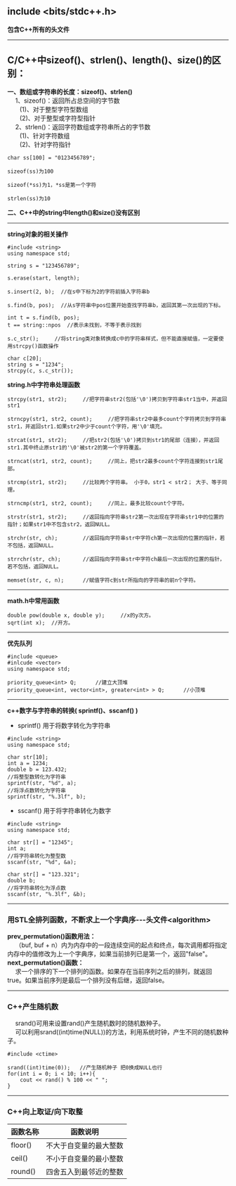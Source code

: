 ## include <bits/stdc++.h>
**包含C++所有的头文件**
****
## C/C++中sizeof()、strlen()、length()、size()的区别：  
**一、数组或字符串的长度：sizeof()、strlen()**  
&emsp; 1、sizeof()：返回所占总空间的字节数  
&emsp;&emsp;(1)、对于整型字符型数组  
&emsp;&emsp;(2)、对于整型或字符型指针  
&emsp; 2、strlen()：返回字符数组或字符串所占的字节数  
&emsp;&emsp;(1)、针对字符数组  
&emsp;&emsp;(2)、针对字符指针
```
char ss[100] = "0123456789";

sizeof(ss)为100

sizeof(*ss)为1，*ss是第一个字符

strlen(ss)为10
```
**二、C++中的string中length()和size()没有区别**
****
**string对象的相关操作**
```
#include <string>
using namespace std;

string s = "123456789";

s.erase(start, length);

s.insert(2, b);  //在s中下标为2的字符前插入字符串b

s.find(b, pos);  //从s字符串中pos位置开始查找字符串b，返回其第一次出现的下标。

int t = s.find(b, pos);
t == string::npos  //表示未找到，不等于表示找到

s.c_str();     //将string类对象转换成c中的字符串样式，但不能直接赋值，一定要使用strcpy()函数操作

char c[20];
string s = "1234";
strcpy(c, s.c_str());
```
**string.h中字符串处理函数**
```
strcpy(str1, str2);     //把字符串str2(包括'\0')拷贝到字符串str1当中，并返回str1

strncpy(str1, str2, count);     //把字符串str2中最多count个字符拷贝到字符串str1，并返回str1.如果str2中少于count个字符，用'\0'填充。

strcat(str1, str2);     //把str2(包括'\0')拷贝到str1的尾部（连接），并返回str1.其中终止原str1的'\0'被str2的第一个字符覆盖。

strncat(str1, str2, count);     //同上，把str2最多count个字符连接到str1尾部。

strcmp(str1, str2);     //比较两个字符串。 小于0，str1 < str2； 大于、等于同理。

strncmp(str1, str2, count);     //同上，最多比较count个字符。

strstr(str1, str2);     //返回指向字符串str2第一次出现在字符串str1中的位置的指针；如果str1中不包含str2，返回NULL。

strchr(str, ch);        //返回指向字符串str中字符ch第一次出现的位置的指针，若不包括，返回NULL。

strrchr(str, ch);       //返回指向字符串str中字符ch最后一次出现的位置的指针，若不包括，返回NULL。

memset(str, c, n);      //赋值字符c到str所指向的字符串的前n个字符。
```
****
**math.h中常用函数**
```
double pow(double x, double y);     //x的y次方。
sqrt(int x);  //开方。
```
****
**优先队列**
```
#include <queue>
#inlcude <vector>
using namespace std;

priority_queue<int> Q;      //建立大顶堆
priority_queue<int, vector<int>, greater<int> > Q;      //小顶堆
```
****
**c++数字与字符串的转换( sprintf()、sscanf() )**
+ sprintf() 用于将数字转化为字符串
```
#include <string>
using namespace std;

char str[10];
int a = 1234;
double b = 123.432;
//将整型数转化为字符串
sprintf(str, "%d", a);
//将浮点数转化为字符串
sprintf(str, "%.3lf", b);
```
+ sscanf() 用于将字符串转化为数字
```
#include <string>
using namespace std;

char str[] = "12345";
int a;
//将字符串转化为整型数
sscanf(str, "%d", &a);

char str[] = "123.321";
double b;
//将字符串转化为浮点数
sscanf(str, "%.3lf", &b);
```
****
### 用STL全排列函数，不断求上一个字典序---头文件\<algorithm\>  
**prev_permutation()函数用法：**  
&emsp; （buf, buf + n）内为内存中的一段连续空间的起点和终点，每次调用都将指定内存中的值修改为上一个字典序，如果当前排列已是第一个，返回"false"。  
**next_permutation()函数：**  
&emsp; 求一个排序的下一个排列的函数。如果存在当前序列之后的排列，就返回true。如果当前序列是最后一个排列没有后继，返回false。
****
### C++产生随机数
&emsp; srand()可用来设置rand()产生随机数时的随机数种子。  
&emsp; 可以利用srand((int)time(NULL))的方法，利用系统时钟，产生不同的随机数种子。
```
#include <ctime>

srand((int)time(0));   //产生随机种子 把0换成NULL也行
for(int i = 0; i < 10; i++){
    cout << rand() % 100 << " ";
}
```
****
### C++向上取证/向下取整  
函数名称|函数说明
--|:--:
floor()|不大于自变量的最大整数  
ceil()|不小于自变量的最小整数
round()|四舍五入到最邻近的整数






